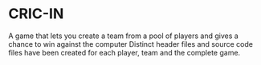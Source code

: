 # CRIC-IN
A game that lets you create a team from a pool of players and gives a chance to win against the computer
Distinct header files and source code files have been created for each player, team and the complete game.
